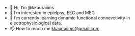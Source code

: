 - 👋 Hi, I’m @kkauraiims
- 👀 I’m interested in epielpsy, EEG and MEG
- 🌱 I’m currently learning dynamic functional connevctivity in electrophysiological data. 
- 📫 How to reach me kkaur.aiims@gmail.com

<!---
kkauraiims/kkauraiims is a ✨ special ✨ repository because its `README.md` (this file) appears on your GitHub profile.
You can click the Preview link to take a look at your changes.
--->
